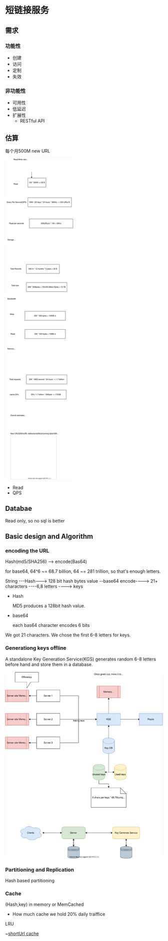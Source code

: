 # 短链接服务
## 需求
### 功能性
* 创建
* 访问
* 定制
* 失效
### 非功能性
* 可用性
* 低延迟
* 扩展性
    * RESTful API

## 估算
每个月500M new URL 

![500M新链接估算过成](./graphs/500MTinyURLEstimate.drawio.svg)
* Read
* QPS

## Databae
Read only, so no sql is better

## Basic design and Algorithm


### encoding the URL
Hash(md5/SHA256) --> encode(Bas64)

for base64, 64^6 ~= 68.7 billion, 64 ~= 281 trillion, so that's enough letters.

String ---Hash---> 128 bit hash bytes value --base64 encode----> 21+ characters ----6,8 letters ----> keys

* Hash
    
    MD5 produces a 128bit hash value.

* base64

    each bas64 character encodes 6 bits

We got 21 characters. We chose the first 6-8 letters for keys.


### Generationg keys offline

A standalone Key Generation Service(KGS) generates random 6-8 letters before hand and store them in a database.

![KGS](./graphs/KGS.drawio.svg)


### Partitioning and Replication

Hash based partitioning

### Cache

(Hash,key) in memory or MemCached

* How much cache we hold
20% daily traiffice

LRU

~[shortUrl cache](./graphs/shortenUrlCaches.drawio.svg)